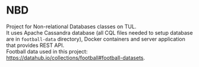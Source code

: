 # NBD  
Project for Non-relational Databases classes on TUL.  
It uses Apache Cassandra database (all CQL files needed to setup database are in `football-data` directory), Docker containers and server application that provides REST API.  
Football data used in this project: https://datahub.io/collections/football#football-datasets.
